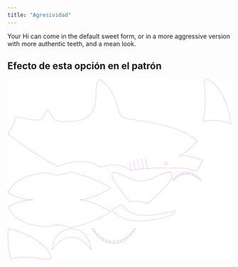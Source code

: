 ```yaml
---
title: "Agresividad"
---
```


Your Hi can come in the default sweet form, or in a more aggressive version with more authentic teeth, and a mean look.

## Efecto de esta opción en el patrón

![Esta imagen muestra el efecto de esta opción superponiendo varias variantes que tienen un valor diferente para esta opción](hi_aggressive_sample.svg "Efecto de esta opción en el patrón")
